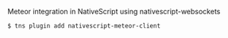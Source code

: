 Meteor integration in NativeScript using nativescript-websockets

```bash
$ tns plugin add nativescript-meteor-client
```